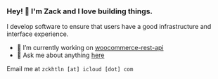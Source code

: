 ### Hey! 👋 I'm Zack and I love building things.

I develop software to ensure that users have a good infrastructure and interface experience.

- 🔭 I’m currently working on [woocommerce-rest-api](https://github.com/woocommerce/woocommerce-rest-api)
- 💬 Ask me about anything [here](https://github.com/zackha/zackha/issues)

Email me at `zckhtln [at] icloud [dot] com`
